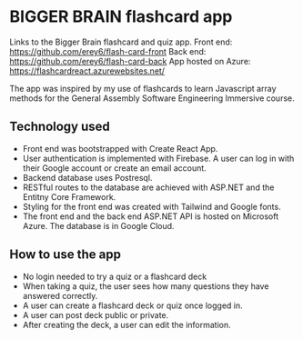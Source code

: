 # BIGGER BRAIN flashcard app

Links to the Bigger Brain flashcard and quiz app.
Front end: https://github.com/erey6/flash-card-front
Back end: https://github.com/erey6/flash-card-back
App hosted on Azure: https://flashcardreact.azurewebsites.net/

The app was inspired by my use of flashcards to learn Javascript array methods for the General Assembly Software Engineering Immersive course.

## Technology used
- Front end was bootstrapped with Create React App.
- User authentication is implemented with Firebase. A user can log in with their Google account or create an email account.
- Backend database uses Postresql.
- RESTful routes to the database are achieved with ASP.NET and the Entitny Core Framework.
- Styling for the front end was created with Tailwind and Google fonts.
- The front end and the back end ASP.NET API is hosted on Microsoft Azure. The database is in Google Cloud.

## How to use the app
- No login needed to try a quiz or a flashcard deck
- When taking a quiz, the user sees how many questions they have answered correctly.
- A user can create a flashcard deck or quiz once logged in.
- A user can post deck public or private.
- After creating the deck, a user can edit the information. 

